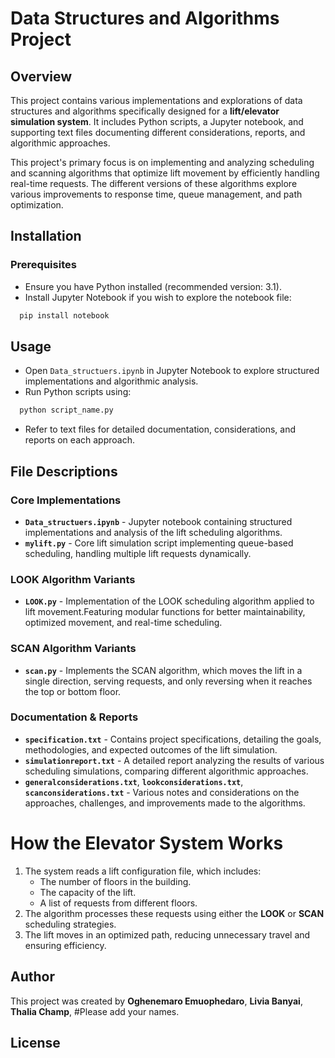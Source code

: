 # Data Structures and Algorithms Project

## Overview
This project contains various implementations and explorations of data structures and algorithms specifically designed for a **lift/elevator simulation system**. It includes Python scripts, a Jupyter notebook, and supporting text files documenting different considerations, reports, and algorithmic approaches.

This project's primary focus is on implementing and analyzing scheduling and scanning algorithms that optimize lift movement by efficiently handling real-time requests. The different versions of these algorithms explore various improvements to response time, queue management, and path optimization.

## Installation

### Prerequisites
- Ensure you have Python installed (recommended version: 3.1).
- Install Jupyter Notebook if you wish to explore the notebook file:
 ```sh
  pip install notebook
 ```

## Usage

- Open `Data_structuers.ipynb` in Jupyter Notebook to explore structured implementations and algorithmic analysis.
- Run Python scripts using:
 ```sh
  python script_name.py
 ```
- Refer to text files for detailed documentation, considerations, and reports on each approach.

## File Descriptions

### Core Implementations
- **`Data_structuers.ipynb`** - Jupyter notebook containing structured implementations and analysis of the lift scheduling algorithms.
- **`mylift.py`** - Core lift simulation script implementing queue-based scheduling, handling multiple lift requests dynamically.

### LOOK Algorithm Variants
- **`LOOK.py`** - Implementation of the LOOK scheduling algorithm applied to lift movement.Featuring modular functions for better maintainability, optimized movement, and real-time scheduling. 

### SCAN Algorithm Variants
- **`scan.py`** - Implements the SCAN algorithm, which moves the lift in a single direction, serving requests, and only reversing when it reaches the top or bottom floor.

### Documentation & Reports
- **`specification.txt`** - Contains project specifications, detailing the goals, methodologies, and expected outcomes of the lift simulation.
- **`simulationreport.txt`** - A detailed report analyzing the results of various scheduling simulations, comparing different algorithmic approaches.
- **`generalconsiderations.txt`**, **`lookconsiderations.txt`**, **`scanconsiderations.txt`** - Various notes and considerations on the approaches, challenges, and improvements made to the algorithms.

# How the Elevator System Works
1. The system reads a lift configuration file, which includes:
   - The number of floors in the building.
   - The capacity of the lift.
   - A list of requests from different floors.
2. The algorithm processes these requests using either the **LOOK** or **SCAN** scheduling strategies.
3. The lift moves in an optimized path, reducing unnecessary travel and ensuring efficiency.
## Author
This project was created by **Oghenemaro Emuophedaro**, **Livia Banyai**, **Thalia Champ**, #Please add your names.

## License



